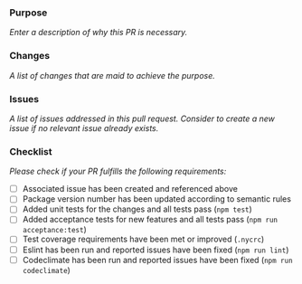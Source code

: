 ### Purpose
_Enter a description of why this PR is necessary._

### Changes
_A list of changes that are maid to achieve the purpose._

### Issues
_A list of issues addressed in this pull request. Consider to create a new issue if no relevant issue already exists._

### Checklist
_Please check if your PR fulfills the following requirements:_
- [ ] Associated issue has been created and referenced above
- [ ] Package version number has been updated according to semantic rules
- [ ] Added unit tests for the changes and all tests pass (`npm test`)
- [ ] Added acceptance tests for new features and all tests pass (`npm run acceptance:test`)
- [ ] Test coverage requirements have been met or improved (`.nycrc`)
- [ ] Eslint has been run and reported issues have been fixed (`npm run lint`)
- [ ] Codeclimate has been run and reported issues have been fixed (`npm run codeclimate`)
